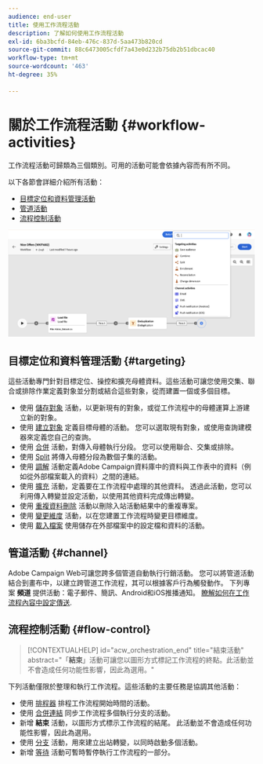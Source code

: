 ```yaml
---
audience: end-user
title: 使用工作流程活動
description: 了解如何使用工作流程活動
exl-id: 6ba3bcfd-84eb-476c-837d-5aa473b820cd
source-git-commit: 88c6473005cfdf7a43e0d232b75db2b51dbcac40
workflow-type: tm+mt
source-wordcount: '463'
ht-degree: 35%

---
```



# 關於工作流程活動 {#workflow-activities}

工作流程活動可歸類為三個類別。可用的活動可能會依據內容而有所不同。

以下各節會詳細介紹所有活動：

* [目標定位和資料管理活動](#targeting)
* [管道活動](#channel)
* [流程控制活動](#flow-control)

![](../assets/workflow-activities.png)

## 目標定位和資料管理活動 {#targeting}

這些活動專門針對目標定位、操控和擴充母體資料。這些活動可讓您使用交集、聯合或排除作業定義對象並分割或結合這些對象，從而建置一個或多個目標。

* 使用 [儲存對象](save-audience.md) 活動，以更新現有的對象，或從工作流程中的母體運算上游建立新的對象。
* 使用 [建立對象](build-audience.md) 定義目標母體的活動。 您可以選取現有對象，或使用查詢建模器來定義您自己的查詢。
* 使用 [合併](combine.md) 活動，對傳入母體執行分段。 您可以使用聯合、交集或排除。
* 使用 [Split](split.md) 將傳入母體分段為數個子集的活動。
* 使用 [調解](reconciliation.md) 活動定義Adobe Campaign資料庫中的資料與工作表中的資料（例如從外部檔案載入的資料）之間的連結。
* 使用 [擴充](enrichment.md) 活動，定義要在工作流程中處理的其他資料。 透過此活動，您可以利用傳入轉變並設定活動，以使用其他資料完成傳出轉變。
* 使用 [重複資料刪除](deduplication.md) 活動以刪除入站活動結果中的重複專案。
* 使用 [變更維度](change-dimension.md) 活動，以在您建置工作流程時變更目標維度。
* 使用 [載入檔案](load-file.md) 使用儲存在外部檔案中的設定檔和資料的活動。


## 管道活動 {#channel}

Adobe Campaign Web可讓您跨多個管道自動執行行銷活動。 您可以將管道活動結合到畫布中，以建立跨管道工作流程，其可以根據客戶行為觸發動作。 下列專案 **頻道** 提供活動：電子郵件、簡訊、Android和iOS推播通知。 [瞭解如何在工作流程內容中設定傳送](channels.md).

## 流程控制活動 {#flow-control}

>[!CONTEXTUALHELP]
>id="acw_orchestration_end"
>title="結束活動"
>abstract="「**結束**」活動可讓您以圖形方式標記工作流程的終點。此活動並不會造成任何功能性影響，因此為選用。"

下列活動僅限於整理和執行工作流程。這些活動的主要任務是協調其他活動：

* 使用 [排程器](scheduler.md) 排程工作流程開始時間的活動。
* 使用 [合併連結](and-join.md) 同步工作流程多個執行分支的活動。
* 新增 **結束** 活動，以圖形方式標示工作流程的結尾。 此活動並不會造成任何功能性影響，因此為選用。
* 使用 [分支](fork.md) 活動，用來建立出站轉變，以同時啟動多個活動。
* 新增 [等待](wait.md) 活動可暫時暫停執行工作流程的一部分。

<!--
## Data management activities {#data-management}

overview: what they're used for
which use case you can perform with them

list available activites + short description + ref to section
-->


